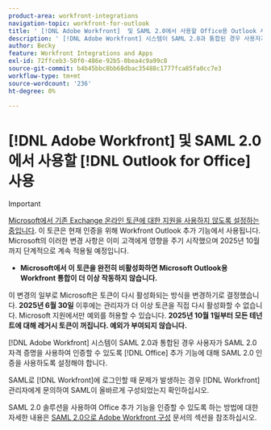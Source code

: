 ```yaml
---
product-area: workfront-integrations
navigation-topic: workfront-for-outlook
title: ' [!DNL Adobe Workfront]  및 SAML 2.0에서 사용할 Office용 Outlook 사용'
description: ' [!DNL Adobe Workfront] 시스템이 SAML 2.0과 통합된 경우 사용자가 SAML 2.0 자격 증명을 사용하여 인증할 수 있도록 Office 추가 기능에 대해 SAML 2.0 인증을 사용하도록 설정해야 합니다.'
author: Becky
feature: Workfront Integrations and Apps
exl-id: 72ffceb3-50f0-486e-92b5-0bea4c9a99c8
source-git-commit: b4b45bbc8bb68dbac35488c1777fca85fa0cc7e3
workflow-type: tm+mt
source-wordcount: '236'
ht-degree: 0%

---
```


# [!DNL Adobe Workfront] 및 SAML 2.0에서 사용할 [!DNL Outlook for Office] 사용

>[!IMPORTANT]
>
>[Microsoft에서 기존 Exchange 온라인 토큰에 대한 지원을 사용하지 않도록 설정하는 중입니다](https://learn.microsoft.com/en-us/office/dev/add-ins/outlook/faq-nested-app-auth-outlook-legacy-tokens). 이 토큰은 현재 인증을 위해 Workfront Outlook 추가 기능에서 사용됩니다. Microsoft의 이러한 변경 사항은 이미 고객에게 영향을 주기 시작했으며 2025년 10월까지 단계적으로 계속 적용될 예정입니다.
>
>* **Microsoft에서 이 토큰을 완전히 비활성화하면 Microsoft Outlook용 Workfront 통합이 더 이상 작동하지 않습니다.**
>
>이 변경의 일부로 Microsoft은 토큰이 다시 활성화되는 방식을 변경하기로 결정했습니다. **2025년 6월 30일** 이후에는 관리자가 더 이상 토큰을 직접 다시 활성화할 수 없습니다. Microsoft 지원에서만 예외를 허용할 수 있습니다. **2025년 10월 1일부터 모든 테넌트에 대해 레거시 토큰이 꺼집니다. 예외가 부여되지 않습니다.**


[!DNL Adobe Workfront] 시스템이 SAML 2.0과 통합된 경우 사용자가 SAML 2.0 자격 증명을 사용하여 인증할 수 있도록 [!DNL Office] 추가 기능에 대해 SAML 2.0 인증을 사용하도록 설정해야 합니다.

SAML로 [!DNL Workfront]에 로그인할 때 문제가 발생하는 경우 [!DNL Workfront] 관리자에게 문의하여 SAML이 올바르게 구성되었는지 확인하십시오.

SAML 2.0 솔루션을 사용하여 Office 추가 기능을 인증할 수 있도록 하는 방법에 대한 자세한 내용은 [SAML 2.0으로 Adobe Workfront 구성](../../administration-and-setup/add-users/single-sign-on/configure-workfront-saml-2.md) 문서의 섹션을 참조하십시오.
